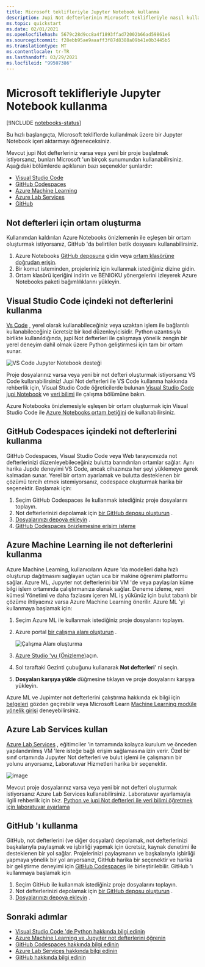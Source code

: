 ```yaml
---
title: Microsoft teklifleriyle Jupyter Notebook kullanma
description: Jupi Not defterlerinin Microsoft teklifleriyle nasıl kullanılabileceği hakkında bilgi edinin.
ms.topic: quickstart
ms.date: 02/01/2021
ms.openlocfilehash: 5679c28d9cc8a4f1893ffad72002b66ad59861e6
ms.sourcegitcommit: f28ebb95ae9aaaff3f87d8388a09b41e0b3445b5
ms.translationtype: MT
ms.contentlocale: tr-TR
ms.lasthandoff: 03/29/2021
ms.locfileid: "99507386"
---
```

# <a name="use-a-jupyter-notebook-with-microsoft-offerings"></a>Microsoft teklifleriyle Jupyter Notebook kullanma

[!INCLUDE [notebooks-status](../../includes/notebooks-status.md)]

Bu hızlı başlangıçta, Microsoft tekliflerde kullanılmak üzere bir Jupyter Notebook içeri aktarmayı öğreneceksiniz. 

Mevcut jupi Not defterleriniz varsa veya yeni bir proje başlatmak istiyorsanız, bunları Microsoft 'un birçok sunumundan kullanabilirsiniz. Aşağıdaki bölümlerde açıklanan bazı seçenekler şunlardır: 
- [Visual Studio Code](#use-notebooks-in-visual-studio-code)
- [GitHub Codespaces](#use-notebooks-in-github-codespaces)
- [Azure Machine Learning](#use-notebooks-with-azure-machine-learning)
- [Azure Lab Services](#use-azure-lab-services)
- [GitHub](#use-github)

## <a name="create-an-environment-for-notebooks"></a>Not defterleri için ortam oluşturma

Kullanımdan kaldırılan Azure Notebooks önizlemenin ile eşleşen bir ortam oluşturmak istiyorsanız, GitHub 'da belirtilen betik dosyasını kullanabilirsiniz.

1. Azure Notebooks [GitHub deposuna](https://github.com/microsoft/AzureNotebooks) gidin veya [ortam klasörüne doğrudan erişin](https://aka.ms/aznbrequirementstxt).
1. Bir komut isteminden, projeleriniz için kullanmak istediğiniz dizine gidin.
1. Ortam klasörü içeriğini indirin ve BENIOKU yönergelerini izleyerek Azure Notebooks paketi bağımlılıklarını yükleyin.


## <a name="use-notebooks-in-visual-studio-code"></a>Visual Studio Code içindeki not defterlerini kullanma

[Vs Code](https://code.visualstudio.com/) , yerel olarak kullanabileceğiniz veya uzaktan işlem ile bağlantılı kullanabileceğiniz ücretsiz bir kod düzenleyicisidir. Python uzantısıyla birlikte kullanıldığında, jupi Not defterleri ile çalışmaya yönelik zengin bir yerel deneyim dahil olmak üzere Python geliştirmesi için tam bir ortam sunar. 

![VS Code Jupyter Notebook desteği](media/vs-code-jupyter-notebook.png)

Proje dosyalarınız varsa veya yeni bir not defteri oluşturmak istiyorsanız VS Code kullanabilirsiniz! Jupi Not defterleri ile VS Code kullanma hakkında rehberlik için, Visual Studio Code öğreticilerde bulunan [Visual Studio Code jupi Notebook](https://code.visualstudio.com/docs/python/jupyter-support) ve [veri bilimi](https://code.visualstudio.com/docs/python/data-science-tutorial) ile çalışma bölümüne bakın.

Azure Notebooks önizlemesiyle eşleşen bir ortam oluşturmak için Visual Studio Code ile [Azure Notebooks ortam betiğini](#create-an-environment-for-notebooks) de kullanabilirsiniz.

## <a name="use-notebooks-in-github-codespaces"></a>GitHub Codespaces içindeki not defterlerini kullanma

GitHub Codespaces, Visual Studio Code veya Web tarayıcınızda not defterlerinizi düzenleyebileceğiniz bulutta barındırılan ortamlar sağlar. Aynı harika Jupde deneyimi VS Code, ancak cihazınıza her şeyi yüklemeye gerek kalmadan sunar. Yerel bir ortam ayarlamak ve bulutta desteklenen bir çözümü tercih etmek istemiyorsanız, codespace oluşturmak harika bir seçenektir. Başlamak için:
1. Seçim GitHub Codespaces ile kullanmak istediğiniz proje dosyalarını toplayın.
1. Not defterlerinizi depolamak için [bir GitHub deposu oluşturun](https://help.github.com/github/getting-started-with-github/create-a-repo) .   
1. [Dosyalarınızı depoya ekleyin](https://help.github.com/github/managing-files-in-a-repository/adding-a-file-to-a-repository) .
1. [GitHub Codespaces önizlemesine erişim isteme](https://github.com/features/codespaces)

## <a name="use-notebooks-with-azure-machine-learning"></a>Azure Machine Learning ile not defterlerini kullanma

Azure Machine Learning, kullanıcıların Azure 'da modelleri daha hızlı oluşturup dağıtmasını sağlayan uçtan uca bir makine öğrenimi platformu sağlar. Azure ML, Jupyıter not defterlerini bir VM 'de veya paylaşılan küme bilgi işlem ortamında çalıştırmanıza olanak sağlar. Deneme izleme, veri kümesi Yönetimi ve daha fazlasını içeren ML iş yükünüz için bulut tabanlı bir çözüme ihtiyacınız varsa Azure Machine Learning önerilir. Azure ML 'yi kullanmaya başlamak için:

1. Seçim Azure ML ile kullanmak istediğiniz proje dosyalarını toplayın.
1. Azure portal [bir çalışma alanı oluşturun](../machine-learning/how-to-manage-workspace.md) .

   ![Çalışma Alanı oluşturma](../machine-learning/media/how-to-manage-workspace/create-workspace.gif)
 
1. [Azure Studio 'yu (Önizleme)](https://ml.azure.com/)açın.
1. Sol taraftaki Gezinti çubuğunu kullanarak **Not defterleri**' ni seçin.
1. **Dosyaları karşıya yükle** düğmesine tıklayın ve proje dosyalarını karşıya yükleyin.

Azure ML ve Jupimter not defterlerini çalıştırma hakkında ek bilgi için [belgeleri](../machine-learning/how-to-run-jupyter-notebooks.md) gözden geçirebilir veya Microsoft Learn [Machine Learning modüle yönelik girişi](/learn/modules/intro-to-azure-machine-learning-service/) deneyebilirsiniz.


## <a name="use-azure-lab-services"></a>Azure Lab Services kullan

[Azure Lab Services](https://azure.microsoft.com/services/lab-services/) , eğitimciler 'in tamamında kolayca kurulum ve önceden yapılandırılmış VM 'lere isteğe bağlı erişim sağlamasına izin verir. Özel bir sınıf ortamında Jupyıter Not defterleri ve bulut işlemi ile çalışmanın bir yolunu arıyorsanız, Laboratuvar Hizmetleri harika bir seçenektir.

![image](../lab-services/media/tutorial-setup-classroom-lab/new-lab-button.png)

Mevcut proje dosyalarınız varsa veya yeni bir not defteri oluşturmak istiyorsanız Azure Lab Services kullanabilirsiniz. Laboratuvar ayarlamayla ilgili rehberlik için bkz. [Python ve jupi Not defterleri ile veri bilimi öğretmek için laboratuvar ayarlama](../lab-services/class-type-jupyter-notebook.md)

## <a name="use-github"></a>GitHub 'ı kullanma

GitHub, not defterlerini (ve diğer dosyaları) depolamak, not defterlerinizi başkalarıyla paylaşmak ve işbirliği yapmak için ücretsiz, kaynak denetimi ile desteklenen bir yol sağlar. Projelerinizi paylaşmanın ve başkalarıyla işbirliği yapmaya yönelik bir yol arıyorsanız, GitHub harika bir seçenektir ve harika bir geliştirme deneyimi için [GitHub Codespaces](#use-notebooks-in-github-codespaces) ile birleştirilebilir. GitHub 'ı kullanmaya başlamak için

1. Seçim GitHub ile kullanmak istediğiniz proje dosyalarını toplayın.
1. Not defterlerinizi depolamak için [bir GitHub deposu oluşturun](https://help.github.com/github/getting-started-with-github/create-a-repo) . 
1. [Dosyalarınızı depoya ekleyin](https://help.github.com/github/managing-files-in-a-repository/adding-a-file-to-a-repository) .

## <a name="next-steps"></a>Sonraki adımlar

- [Visual Studio Code 'de Python hakkında bilgi edinin](https://code.visualstudio.com/docs/python/python-tutorial)
- [Azure Machine Learning ve Jupyıter not defterlerini öğrenin](../machine-learning/how-to-run-jupyter-notebooks.md)
- [GitHub Codespaces hakkında bilgi edinin](https://github.com/features/codespaces)
- [Azure Lab Services hakkında bilgi edinin](https://azure.microsoft.com/services/lab-services/)
- [GitHub hakkında bilgi edinin](https://help.github.com/github/getting-started-with-github/)

